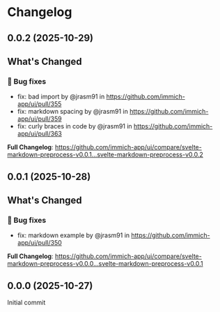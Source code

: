 # Changelog

## 0.0.2 (2025-10-29)

<!-- Release notes generated using configuration in .github/release.yml at main -->

## What's Changed
### 🐛 Bug fixes
* fix: bad import by @jrasm91 in https://github.com/immich-app/ui/pull/355
* fix: markdown spacing by @jrasm91 in https://github.com/immich-app/ui/pull/359
* fix: curly braces in code by @jrasm91 in https://github.com/immich-app/ui/pull/363


**Full Changelog**: https://github.com/immich-app/ui/compare/svelte-markdown-preprocess-v0.0.1...svelte-markdown-preprocess-v0.0.2

## 0.0.1 (2025-10-28)

<!-- Release notes generated using configuration in .github/release.yml at main -->

## What's Changed
### 🐛 Bug fixes
* fix: markdown example by @jrasm91 in https://github.com/immich-app/ui/pull/350


**Full Changelog**: https://github.com/immich-app/ui/compare/svelte-markdown-preprocess-v0.0.0...svelte-markdown-preprocess-v0.0.1

## 0.0.0 (2025-10-27)

Initial commit

